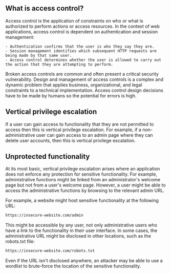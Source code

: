 ## What is access control?

 Access control is the application of constraints on who or what is authorized to perform actions or access resources. In the context of web applications, access control is dependent on authentication and session management:

    - Authentication confirms that the user is who they say they are.
    - Session management identifies which subsequent HTTP requests are being made by that same user.
    - Access control determines whether the user is allowed to carry out the action that they are attempting to perform.

Broken access controls are common and often present a critical security vulnerability. Design and management of access controls is a complex and dynamic problem that applies business, organizational, and legal constraints to a technical implementation. Access control design decisions have to be made by humans so the potential for errors is high. 


## Vertical privilege escalation

 If a user can gain access to functionality that they are not permitted to access then this is vertical privilege escalation. For example, if a non-administrative user can gain access to an admin page where they can delete user accounts, then this is vertical privilege escalation. 

## Unprotected functionality

 At its most basic, vertical privilege escalation arises where an application does not enforce any protection for sensitive functionality. For example, administrative functions might be linked from an administrator's welcome page but not from a user's welcome page. However, a user might be able to access the administrative functions by browsing to the relevant admin URL.

For example, a website might host sensitive functionality at the following URL:
```html
https://insecure-website.com/admin
```

This might be accessible by any user, not only administrative users who have a link to the functionality in their user interface. In some cases, the administrative URL might be disclosed in other locations, such as the robots.txt file:

```html
https://insecure-website.com/robots.txt
```
Even if the URL isn't disclosed anywhere, an attacker may be able to use a wordlist to brute-force the location of the sensitive functionality. 
